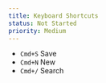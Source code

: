 ```yaml
---
title: Keyboard Shortcuts
status: Not Started
priority: Medium
---
```

- `Cmd+S` Save
- `Cmd+N` New
- `Cmd+/` Search